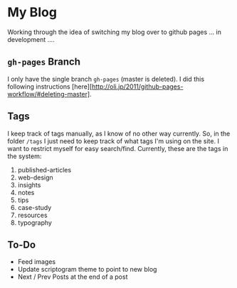 # My Blog

Working through the idea of switching my blog over to github pages ... in development ....

## `gh-pages` Branch
I only have the single branch `gh-pages` (master is deleted). I did this following instructions [here][http://oli.jp/2011/github-pages-workflow/#deleting-master].

## Tags

I keep track of tags manually, as I know of no other way currently. So, in the folder `/tags` I just need to keep track of what tags I'm using on the site. I want to restrict myself for easy search/find. Currently, these are the tags in the system:

1. published-articles
2. web-design
3. insights
4. notes
5. tips
6. case-study
7. resources
8. typography

## To-Do
- Feed images
- Update scriptogram theme to point to new blog
- Next / Prev Posts at the end of a post